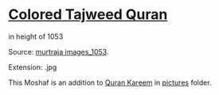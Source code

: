 # [Colored Tajweed Quran](https://github.com/mohamedashref371/Colored-Tajweed-Quran-1053h/archive/refs/heads/main.zip)
in height of 1053

Source: [murtraja images_1053](https://github.com/murtraja/quran-android-images-helper/tree/master/static/images_1053).

Extension: .jpg

This Moshaf is an addition to [Quran Kareem](https://github.com/mohamedashref371/QuranKareem) in [pictures](https://github.com/mohamedashref371/QuranKareem/tree/master/Quran%20Kareem/pictures) folder.

